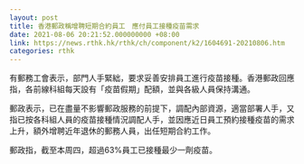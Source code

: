 ```yaml
---
layout: post
title: 香港郵政稱增聘短期合約員工　應付員工接種疫苗需求　
date: 2021-08-06 20:21:52.000000000 +08:00
link: https://news.rthk.hk/rthk/ch/component/k2/1604691-20210806.htm
categories: rthk
---
```


有郵務工會表示，部門人手緊絀，要求妥善安排員工進行疫苗接種。香港郵政回應指，各前線科組每天設有「疫苗假期」配額，並與各級人員保持溝通。

郵政表示，已在盡量不影響郵政服務的前提下，調配內部資源，適當部署人手，又指已按各科組人員的疫苗接種情況調配人手，並因應近日員工預約接種疫苗的需求上升，額外增聘近年退休的郵務人員，出任短期合約工作。

郵政指，截至本周四，超過63%員工已接種最少一劑疫苗。
